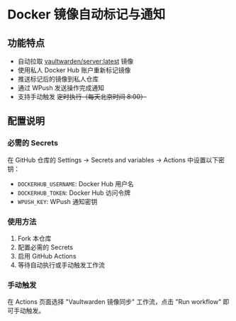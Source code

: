# Docker 镜像自动标记与通知

## 功能特点

- 自动拉取 [vaultwarden/server:latest](https://github.com/dani-garcia/vaultwarden) 镜像
- 使用私人 Docker Hub 账户重新标记镜像
- 推送标记后的镜像到私人仓库
- 通过 WPush 发送操作完成通知
- 支持手动触发 ~~定时执行（每天北京时间 8:00）~~

## 配置说明

### 必需的 Secrets

在 GitHub 仓库的 Settings -> Secrets and variables -> Actions 中设置以下密钥：

- `DOCKERHUB_USERNAME`: Docker Hub 用户名
- `DOCKERHUB_TOKEN`: Docker Hub 访问令牌
- `WPUSH_KEY`: WPush 通知密钥

### 使用方法

1. Fork 本仓库
2. 配置必需的 Secrets
3. 启用 GitHub Actions
4. 等待自动执行或手动触发工作流

### 手动触发

在 Actions 页面选择 "Vaultwarden 镜像同步" 工作流，点击 "Run workflow" 即可手动触发。

